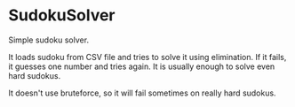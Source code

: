 # SudokuSolver

Simple sudoku solver.

It loads sudoku from CSV file and tries to solve it using elimination. If it fails, it guesses one number and tries again. It is usually enough to solve even hard sudokus.

It doesn't use bruteforce, so it will fail sometimes on really hard sudokus.
